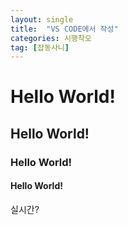 ```yaml
---
layout: single
title:  "VS CODE에서 작성"
categories: 시행착오
tag: [잡동사니]
---
```

# Hello World!
## Hello World!
### Hello World!
#### Hello World!

실시간?
